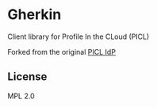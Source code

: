 Gherkin
========

Client library for Profile In the CLoud (PICL)

Forked from the original [PICL IdP](https://github.com/mozilla/picl-idp)

## License

MPL 2.0
